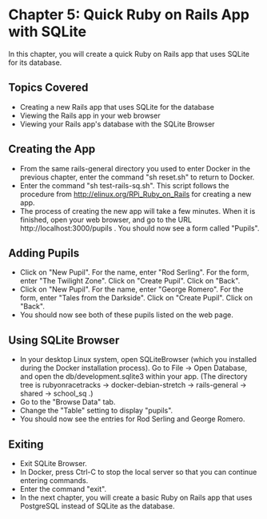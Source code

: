 # Chapter 5: Quick Ruby on Rails App with SQLite

In this chapter, you will create a quick Ruby on Rails app that uses SQLite for its database.

## Topics Covered
* Creating a new Rails app that uses SQLite for the database
* Viewing the Rails app in your web browser
* Viewing your Rails app's database with the SQLite Browser

## Creating the App
* From the same rails-general directory you used to enter Docker in the previous chapter, enter the command "sh reset.sh" to return to Docker.
* Enter the command "sh test-rails-sq.sh".  This script follows the procedure from http://elinux.org/RPi_Ruby_on_Rails for creating a new app.
* The process of creating the new app will take a few minutes.  When it is finished, open your web browser, and go to the URL http://localhost:3000/pupils .  You should now see a form called "Pupils".

## Adding Pupils
* Click on "New Pupil".  For the name, enter "Rod Serling".  For the form, enter "The Twilight Zone".  Click on "Create Pupil".  Click on "Back".
* Click on "New Pupil".  For the name, enter "George Romero".  For the form, enter "Tales from the Darkside".  Click on "Create Pupil".  Click on "Back".
* You should now see both of these pupils listed on the web page.

## Using SQLite Browser
* In your desktop Linux system, open SQLiteBrowser (which you installed during the Docker installation process).  Go to File -> Open Database, and open the db/development.sqlite3 within your app.  (The directory tree is rubyonracetracks -> docker-debian-stretch -> rails-general -> shared -> school_sq .)
* Go to the "Browse Data" tab.
* Change the "Table" setting to display "pupils".
* You should now see the entries for Rod Serling and George Romero.

## Exiting
* Exit SQLite Browser.
* In Docker, press Ctrl-C to stop the local server so that you can continue entering commands.
* Enter the command "exit".
* In the next chapter, you will create a basic Ruby on Rails app that uses PostgreSQL instead of SQLite as the database.
